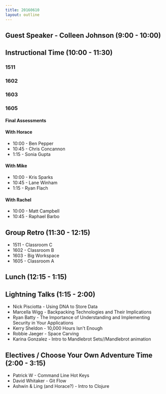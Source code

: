 ```yaml
---
title: 20160610
layout: outline
---
```


## Guest Speaker - Colleen Johnson (9:00 - 10:00)

## Instructional Time (10:00 - 11:30)

### 1511

### 1602

### 1603

### 1605

#### Final Assessments

#### With Horace
* 10:00 - Ben Pepper
* 10:45 - Chris Concannon
* 1:15 - Sonia Gupta

#### With Mike
* 10:00 - Kris Sparks
* 10:45 - Lane Winham
* 1:15 -  Ryan Flach

#### With Rachel
* 10:00 - Matt Campbell
* 10:45 - Raphael Barbo

## Group Retro (11:30 - 12:15)

* 1511 - Classroom C
* 1602 - Classroom B
* 1603 - Big Workspace
* 1605 - Classroom A

## Lunch (12:15 - 1:15)

## Lightning Talks (1:15 - 2:00)

* Nick Pisciotta - Using DNA to Store Data
* Marcella Wigg - Backpacking Technologies and Their Implications
* Ryan Batty - The Importance of Understanding and Implementing Security in Your Applications
* Kerry Sheldon - 10,000 Hours Isn't Enough
* Robbie Jaeger - Space Carving
* Karina Gonzalez - Intro to Mandlebrot Sets//Mandlebrot animation

## Electives / Choose Your Own Adventure Time (2:00 - 3:15)

* Patrick W - Command Line Hot Keys
* David Whitaker - Git Flow
* Ashwin & Ling (and Horace?) - Intro to Clojure
